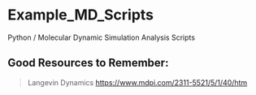 # Example_MD_Scripts
Python / Molecular Dynamic Simulation Analysis Scripts 


## Good Resources to Remember:
> Langevin Dynamics
> https://www.mdpi.com/2311-5521/5/1/40/htm
